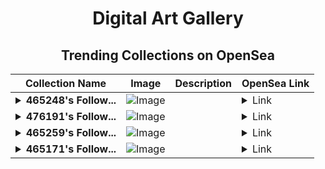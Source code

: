 <div align="center">

# Digital Art Gallery

## Trending Collections on OpenSea

| Collection Name                       | Image                                                                                     | Description                       | OpenSea Link                                                                                          |
|---------------------------------------|-------------------------------------------------------------------------------------------|-----------------------------------|--------------------------------------------------------------------------------------------------------|
| **<details><summary>465248's Follow...</summary>465248's Follower</details>** | ![Image](https://i.seadn.io/s/raw/files/19f9f090920392cc3650cbdf4361755b.png?w=500&auto=format?w=200&auto=format) |  | <details><summary>Link</summary>[465248's Follower](https://opensea.io/collection/465248-s-follower)</details> |
| **<details><summary>476191's Follow...</summary>476191's Follower</details>** | ![Image](https://i.seadn.io/s/raw/files/19f9f090920392cc3650cbdf4361755b.png?w=500&auto=format?w=200&auto=format) |  | <details><summary>Link</summary>[476191's Follower](https://opensea.io/collection/476191-s-follower)</details> |
| **<details><summary>465259's Follow...</summary>465259's Follower</details>** | ![Image](https://i.seadn.io/s/raw/files/19f9f090920392cc3650cbdf4361755b.png?w=500&auto=format?w=200&auto=format) |  | <details><summary>Link</summary>[465259's Follower](https://opensea.io/collection/465259-s-follower)</details> |
| **<details><summary>465171's Follow...</summary>465171's Follower</details>** | ![Image](https://i.seadn.io/s/raw/files/19f9f090920392cc3650cbdf4361755b.png?w=500&auto=format?w=200&auto=format) |  | <details><summary>Link</summary>[465171's Follower](https://opensea.io/collection/465171-s-follower)</details> |

</div>